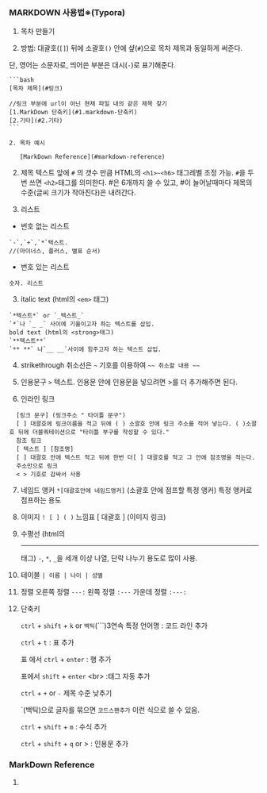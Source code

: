### MARKDOWN 사용법※(Typora)
1. 목차 만들기
    
  1. 방법: 대괄호(`[]`) 뒤에 소괄호`()` 안에 샾(`#`)으로 목차 제목과 동일하게 써준다.
  
   단, 영어는 소문자로, 띄어쓴 부분은 대시(`-`)로 표기해준다. 
    
    ```bash
    [목차 제목](#링크)
    
    //링크 부분에 url이 아닌 현재 파일 내의 같은 제목 찾기
    [1.MarkDown 단축키](#1.markdown-단축키)
    [2.기타](#2.기타)
    ```
    
    2. 목차 예시
    
       [MarkDown Reference](#markdown-reference)
    
2. 제목
     텍스트 앞에 `#` 의 갯수 만큼 HTML의 `<h1>~<h6>` 태그레벨 조정 가능.
       `#`을 두번 쓰면 `<h2>`태그를 의미한다.
       #은 6개까지 쓸 수 있고, #이 늘어날때마다 제목의 수준(글씨 크기가 작아진다)은 내려간다.

3. 리스트
  - 번호 없는 리스트
  ```
  `-`,`+`,`*`텍스트.
  //(마이너스, 플러스, 별표 순서)
  ```
  - 번호 있는 리스트
  ```
  숫자. 리스트
  ```

3. italic text (html의 `<em>` 태그)
  ```
  `*텍스트*` or `_텍스트_`
  `*`나 `_ _` 사이에 기울이고자 하는 텍스트를 삽입.
  bold text (html의 <strong>태그)
  `**텍스트**`
  `** **` 나`__ __`사이에 힘주고자 하는 텍스트 삽입.
  ```

4. strikethrough
    취소선은 `~` 기호를 이용하여 `~~ 취소할 내용 ~~`

5. 인용문구
    `>`
    텍스트. 인용문 안에 인용문을 넣으려면 >를 더 추가해주면 된다.

6. 인라인 링크
```
  [링크 문구] (링크주소 " 타이틀 문구")
  [ ] 대괄호에 링크이름을 적고 뒤에 ( ) 소괄호 안에 링크 주소를 적어 넣는다. ( )소괄호 뒤에 더블쿼테이션으로 "타이틀 부구를 작성할 수 있다."
  참조 링크
  [ 텍스트 ] [참조명]
  [ ] 대괄호 안에 텍스트 적고 뒤에 한번 더[ ] 대괄호를 적고 그 안에 참조명을 적는다.
  주소만으로 링크
  < > 기호로 감싸서 사용
```
7. 네임드 앵커
    `*[대괄호안에 네임드앵커]` (소괄호 안에 점프할 특정 앵커)
    특정 앵커로 점프하는 용도

8. 이미지
    `! [ ] ( )`
    느낌표 [ 대괄호 ] (이미지 링크)

9. 수평선 (html의 <hr/> 태그)
    `-`, `*`, `_`을 세개 이상 나열, 단락 나누기 용도로 많이 사용.

10. 테이블
    `| 이름 | 나이 | 성별`

11. 정렬
    오른쪽 정렬 `---:`
    왼쪽 정렬 `:---`
    가운데 정렬 `:---:`
  
12. 단축키

      `ctrl` + `shift` + `k` or `백틱`(\`\`\`)3연속 특정 언어명 : 코드 라인 추가

      `ctrl` + `t` : 표 추가

      표 에서 `ctrl` + `enter` : 행 추가

      표에서 `shift` + `enter` \<br> :태그 자동 추가

      `ctrl` + `+` or `-` 제목 수준 낮추기

      \`(백틱)으로 글자를 묶으면 `코드스팬추가` 이런 식으로 쓸 수 있음.

      `ctrl` + `shift` + `m` : 수식 추가

      `ctrl` + `shift` + `q` or > : 인용문 추가 



### MarkDown Reference

1. 